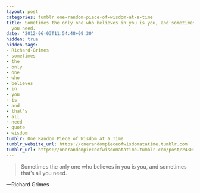 ```yaml
---
layout: post
categories: tumblr one-random-piece-of-wisdom-at-a-time
title: Sometimes the only one who believes in you is you, and sometimes that’s all
  you need.
date: '2012-06-03T11:54:48+09:30'
hidden: true
hidden-tags:
- Richard-Grimes
- sometimes
- the
- only
- one
- who
- believes
- in
- you
- is
- and
- that's
- all
- need
- quote
- wisdom
tumblr: One Random Piece of Wisdom at a Time
tumblr_website_url: https://onerandompieceofwisdomatatime.tumblr.com
tumblr_url: https://onerandompieceofwisdomatatime.tumblr.com/post/24303047320/sometimes-the-only-one-who-believes-in-you-is-you
---
```

> Sometimes the only one who believes in you is you, and sometimes that’s all you need.

—Richard Grimes
